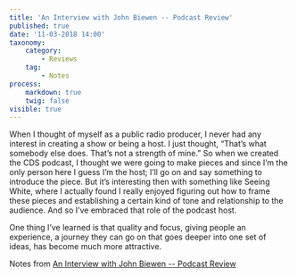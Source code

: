 ---title: 'An Interview with John Biewen -- Podcast Review'published: truedate: '11-03-2018 14:00'taxonomy:    category:        - Reviews    tag:        - Notesprocess:    markdown: true    twig: falsevisible: true---<p class="highlight">When I thought of myself as a public radio producer, I never had any interest in creating a show or being a host. I just thought, “That’s what somebody else does. That’s not a strength of mine.” So when we created the CDS podcast, I thought we were going to make pieces and since I’m the only person here I guess I’m the host; I’ll go on and say something to introduce the piece. But it’s interesting then with something like Seeing White, where I actually found I really enjoyed figuring out how to frame these pieces and establishing a certain kind of tone and relationship to the audience. And so I’ve embraced that role of the podcast host.</p>
<p class="highlight">One thing I’ve learned is that quality and focus, giving people an experience, a journey they can go on that goes deeper into one set of ideas, has become much more attractive.</p>
<p>Notes from <a href="http://ift.tt/2tCXIix" class="styling u-bookmark-of">An Interview with John Biewen -- Podcast Review</a></p>
</div>
